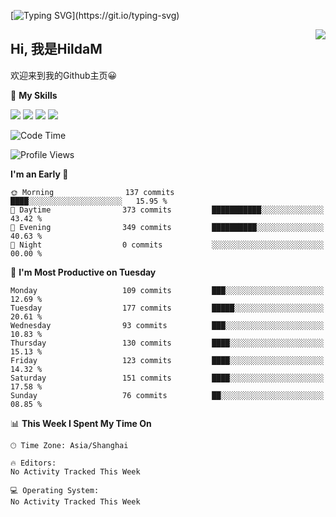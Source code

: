 [![Typing SVG](https://readme-typing-svg.herokuapp.com?size=50&duration=5000&color=8C43EA&vCenter=true&width=2000&height=70&lines=开拓视野,+冲破艰险,+洞悉所有,+贴近生活,+寻找真爱,+感受彼此;这就是人生的目的.)](https://git.io/typing-svg)

<a href="#">
  <img align="right" src="https://github-readme-stats.vercel.app/api?username=HildaM&count_private=true&show_icons=true&bg_color=15,f2f7fd,E0EAFC" />
</a>

## Hi, 我是HildaM

欢迎来到我的Github主页😀

🌟 **My Skills**  

![](https://img.shields.io/badge/-Python-3776AB?style=flat-square&logo=Python&logoColor=fff)
![](https://img.shields.io/badge/-Java-F7DF1E?style=flat-square&logo=Java&logoColor=fff)
![](https://img.shields.io/badge/-Linux-000000?style=flat-square&logo=Linux&logoColor=fff)
![](https://img.shields.io/badge/-Golang-000000?style=flat-square&logo=Golang&logoColor=fff)




<!--START_SECTION:waka-->
![Code Time](http://img.shields.io/badge/Code%20Time-198%20hrs%2047%20mins-blue)

![Profile Views](http://img.shields.io/badge/Profile%20Views-0-blue)

**I'm an Early 🐤** 

```text
🌞 Morning                137 commits         ████░░░░░░░░░░░░░░░░░░░░░   15.95 % 
🌆 Daytime                373 commits         ███████████░░░░░░░░░░░░░░   43.42 % 
🌃 Evening                349 commits         ██████████░░░░░░░░░░░░░░░   40.63 % 
🌙 Night                  0 commits           ░░░░░░░░░░░░░░░░░░░░░░░░░   00.00 % 
```
📅 **I'm Most Productive on Tuesday** 

```text
Monday                   109 commits         ███░░░░░░░░░░░░░░░░░░░░░░   12.69 % 
Tuesday                  177 commits         █████░░░░░░░░░░░░░░░░░░░░   20.61 % 
Wednesday                93 commits          ███░░░░░░░░░░░░░░░░░░░░░░   10.83 % 
Thursday                 130 commits         ████░░░░░░░░░░░░░░░░░░░░░   15.13 % 
Friday                   123 commits         ████░░░░░░░░░░░░░░░░░░░░░   14.32 % 
Saturday                 151 commits         ████░░░░░░░░░░░░░░░░░░░░░   17.58 % 
Sunday                   76 commits          ██░░░░░░░░░░░░░░░░░░░░░░░   08.85 % 
```


📊 **This Week I Spent My Time On** 

```text
🕑︎ Time Zone: Asia/Shanghai

🔥 Editors: 
No Activity Tracked This Week

💻 Operating System: 
No Activity Tracked This Week
```


<!--END_SECTION:waka-->

